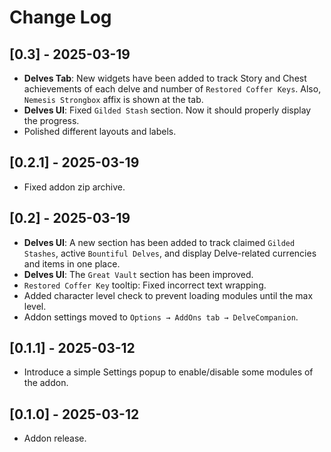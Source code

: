 # Change Log

 ## [0.3] - 2025-03-19
- **Delves Tab**: New widgets have been added to track Story and Chest achievements of each delve and number of `Restored Coffer Keys`. Also, `Nemesis Strongbox` affix is shown at the tab.
- **Delves UI**: Fixed `Gilded Stash` section. Now it should properly display the progress.
- Polished different layouts and labels.

## [0.2.1] - 2025-03-19
- Fixed addon zip archive.

## [0.2] - 2025-03-19
- **Delves UI**: A new section has been added to track claimed `Gilded Stashes`, active `Bountiful Delves`, and display Delve-related currencies and items in one place.
- **Delves UI**: The `Great Vault` section has been improved.
- `Restored Coffer Key` tooltip: Fixed incorrect text wrapping.
- Added character level check to prevent loading modules until the max level.
- Addon settings moved to `Options → AddOns tab → DelveCompanion`.

## [0.1.1] - 2025-03-12
- Introduce a simple Settings popup to enable/disable some modules of the addon.

## [0.1.0] - 2025-03-12
- Addon release.